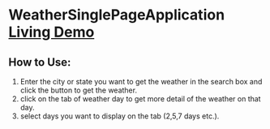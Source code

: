 # WeatherSinglePageApplication <a href="http://79.170.40.224/weatherspa.com/#/"> Living Demo </a>    
<h2>How to Use:</h2>
<ol>
  <li>Enter the city or state you want to get the weather in the search box and click the button to get the weather.</li>
  <li>click on the tab of weather day to get more detail of the weather on that day.</li>
  <li>select days you want to display on the tab (2,5,7 days etc.).</li>
</ol>
